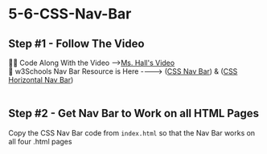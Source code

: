# 5-6-CSS-Nav-Bar

## Step #1 - Follow The Video
👩‍💻 Code Along With the Video -->[Ms. Hall's Video](https://youtu.be/R6wBFHB4Iag?si=ArxhHrI4m1UE9VMV) <br>
🔗 w3Schools Nav Bar Resource is Here ----> ([CSS Nav Bar](https://www.w3schools.com/css/css_navbar.asp)) & ([CSS Horizontal Nav Bar](https://www.w3schools.com/css/css_navbar_horizontal.asp))
<br><br>
## Step #2 - Get Nav Bar to Work on all HTML Pages
Copy the CSS Nav Bar code from `index.html` so that the Nav Bar works on all four .html pages <br><br>

